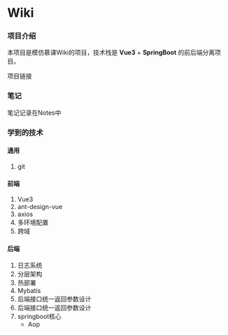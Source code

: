 # Wiki

### 项目介绍

本项目是模仿慕课Wiki的项目，技术栈是 **Vue3** + **SpringBoot** 的前后端分离项目。

项目链接

[Spring Boot+Vue3前后端分离，实战wiki知识库系统]: https://coding.imooc.com/class/474.html



### 笔记

笔记记录在Notes中



### 学到的技术

#### 通用

1. git

#### 前端

1. Vue3
2. ant-design-vue
3. axios
4. 多环境配置
5. 跨域



#### 后端

1. 日志系统
2. 分层架构
3. 热部署
4. Mybatis
5. 后端接口统一返回参数设计
6. 后端接口统一返回参数设计
7. springboot核心
   - Aop




